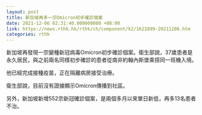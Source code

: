 ```yaml
---
layout: post
title: 新加坡再多一宗Omicron初步確診個案
date: 2021-12-06 02:31:40.000000000 +08:00
link: https://news.rthk.hk/rthk/ch/component/k2/1622899-20211206.htm
categories: rthk
---
```


新加坡再發現一宗變種新冠病毒Omicron初步確診個案。衛生部說，37歲患者是永久居民，與之前兩名同樣初步確診的患者從南非約翰內斯堡乘搭同一班機入境。

他已經完成接種疫苗，正在隔離病房接受治療。

衛生部說，目前沒有證據顯示Omicron傳播到社區。

另外，新加坡新增552宗新冠確診個案，是兩個多月以來單日新低，再多13名患者不治。

